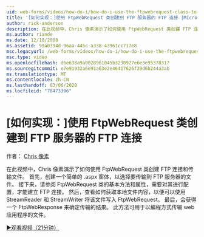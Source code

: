 ```yaml
---
uid: web-forms/videos/how-do-i/how-do-i-use-the-ftpwebrequest-class-to-create-an-ftp-connection-to-a-ftp-server
title: '[如何实现：]使用 FtpWebRequest 类创建到 FTP 服务器的 FTP 连接 |Microsoft Docs'
author: rick-anderson
description: 在此视频中，Chris 像素演示了如何使用 FtpWebRequest 类创建 FTP 连接和传输文件。 首先，创建一个简单的 .aspx 窗体到 select
ms.author: riande
ms.date: 12/18/2008
ms.assetid: 99a0394d-96aa-445c-a338-43961cc717e8
msc.legacyurl: /web-forms/videos/how-do-i/how-do-i-use-the-ftpwebrequest-class-to-create-an-ftp-connection-to-a-ftp-server
msc.type: video
ms.openlocfilehash: d6e638a9a0028961045b3230927e6e3e95378317
ms.sourcegitcommit: e7e91932a6e91a63e2e46417626f39d6b244a3ab
ms.translationtype: MT
ms.contentlocale: zh-CN
ms.lasthandoff: 03/06/2020
ms.locfileid: "78473396"
---
```

# <a name="how-do-i-use-the-ftpwebrequest-class-to-create-an-ftp-connection-to-a-ftp-server"></a>[如何实现：]使用 FtpWebRequest 类创建到 FTP 服务器的 FTP 连接

作者： [Chris 像素](https://twitter.com/chrispels)

在此视频中，Chris 像素演示了如何使用 FtpWebRequest 类创建 FTP 连接和传输文件。 首先，创建一个简单的 .aspx 窗体，以选择要传输到 FTP 服务器的文件。 接下来，请参阅 FtpWebRequest 类的基本方法和属性，需要对其进行配置，才能建立 FTP 连接。 然后，查看如何获取本地文件内容，以便可以使用 StreamReader 和 StreamWriter 将该文件写入 FtpWebRequest。 最后，会获得一个 FtpWebResponse 来确定传输的结果。 此方法可用于以编程方式传输 web 应用程序的文件。

[&#9654;观看视频（21分钟）](https://channel9.msdn.com/Blogs/ASP-NET-Site-Videos/how-do-i-use-the-ftpwebrequest-class-to-create-an-ftp-connection-to-a-ftp-server)
